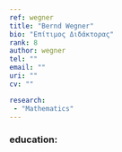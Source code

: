 ```yaml
---
ref: wegner
title: "Bernd Wegner"
bio: "Επίτιμος Διδάκτορας"
rank: 8
author: wegner
tel: ""
email: ""
uri: ""
cv: ""

research:
 - "Mathematics"
---
```


### education:
